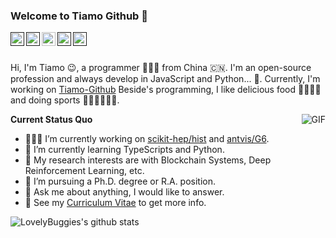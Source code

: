 ### Welcome to Tiamo Github 👋

<a href="">
  <img align="left" alt="Wechat" width="22px" src="https://cdn.jsdelivr.net/npm/simple-icons@3.1.0/icons/wechat.svg" />
</a>
<a href="">
  <img align="left" alt="LinkedIn" width="22px" src="https://cdn.jsdelivr.net/npm/simple-icons@3.1.0/icons/linkedin.svg" />
</a>
<a href="#">
  <img align="left" alt="'Gmail" width="22px" src="https://cdn.jsdelivr.net/npm/simple-icons@3.1.0/icons/gmail.svg" />
</a>
<a href="">
  <img align="left" alt="LeetCode" width="22px" src="https://cdn.jsdelivr.net/npm/simple-icons@3.1.0/icons/leetcode.svg" />
</a>
<a href="">
  <img align="left" alt="Kaggle" width="22px" src="https://cdn.jsdelivr.net/npm/simple-icons@3.1.0/icons/kaggle.svg" />
</a>

<br />
<br />

Hi, I'm Tiamo 😉, a programmer 👨🏻‍💻 from China 🇨🇳. I'm an open-source profession and always develop in JavaScript and Python... 🐍. Currently, I'm working on [Tiamo-Github](https://github.com/Tiamo-web66) Beside's programming, I like delicious food 🥗🥩🌮🍣 and doing sports 🏃⛹️‍♂️🏋🏼‍♂️.

  <img align="right" alt="GIF" src="https://media.giphy.com/media/iIqmM5tTjmpOB9mpbn/giphy.gif" />

**Current Status Quo**

- 👨🏻‍💻 I’m currently working on [scikit-hep/hist](https://github.com/scikit-hep/hist) and [antvis/G6](https://github.com/antvis/G6).
- 🌱 I’m currently learning TypeScripts and Python.
- 🤔 My research interests are with Blockchain Systems, Deep Reinforcement Learning, etc.
- 💼 I’m pursuing a Ph.D. degree or R.A. position.
- 💬 Ask me about anything, I would like to answer.
- 👀 See my [Curriculum Vitae](https://drive.google.com/file/d/1mr_yoVcBn6QolFWAOXSJzxQYvO7ShjNu/view?ths=true) to get more info.

![LovelyBuggies's github stats](https://github-readme-stats.vercel.app/api?username=lovelybuggies&show_icons=true&hide_border=true)
